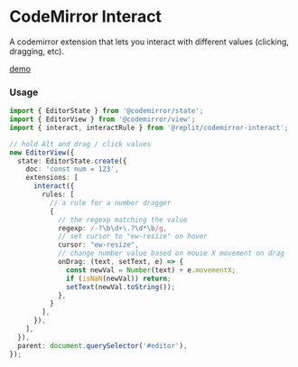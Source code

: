 # CodeMirror Interact

A codemirror extension that lets you interact with different values (clicking, dragging, etc).

[demo](https://replit.com/@slmjkdbtl/codemirror-interact)

### Usage

```ts
import { EditorState } from '@codemirror/state';
import { EditorView } from '@codemirror/view';
import { interact, interactRule } from '@replit/codemirror-interact';

// hold Alt and drag / click values
new EditorView({
  state: EditorState.create({
    doc: 'const num = 123',
    extensions: [
      interact({
        rules: [
          // a rule for a number dragger
          {
            // the regexp matching the value
            regexp: /-?\b\d+\.?\d*\b/g,
            // set cursor to "ew-resize" on hover
            cursor: "ew-resize",
            // change number value based on mouse X movement on drag
            onDrag: (text, setText, e) => {
              const newVal = Number(text) + e.movementX;
              if (isNaN(newVal)) return;
              setText(newVal.toString());
            },
          }
        ],
      }),
    ],
  }),
  parent: document.querySelector('#editor'),
});
